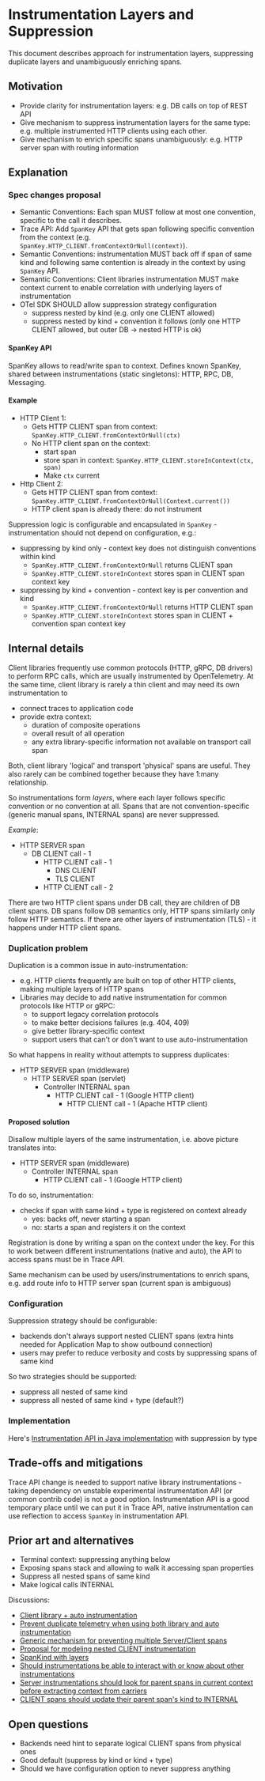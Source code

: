# Instrumentation Layers and Suppression

This document describes approach for instrumentation layers, suppressing duplicate layers and unambiguously enriching spans.

## Motivation

- Provide clarity for instrumentation layers: e.g. DB calls on top of REST API
- Give mechanism to suppress instrumentation layers for the same type: e.g. multiple instrumented HTTP clients using each other.
- Give mechanism to enrich specific spans unambiguously: e.g. HTTP server span with routing information

## Explanation

### Spec changes proposal

- Semantic Conventions: Each span MUST follow at most one convention, specific to the call it describes.
- Trace API: Add `SpanKey` API that gets span following specific convention from the context (e.g. `SpanKey.HTTP_CLIENT.fromContextOrNull(context)`).
- Semantic Conventions: instrumentation MUST back off if span of same kind and following same contention is already in the context by using `SpanKey` API.
- Semantic Conventions: Client libraries instrumentation MUST make context current to enable correlation with underlying layers of instrumentation
- OTel SDK SHOULD allow suppression strategy configuration
  - suppress nested by kind (e.g. only one CLIENT allowed)
  - suppress nested by kind + convention it follows (only one HTTP CLIENT allowed, but outer DB -> nested HTTP is ok)

#### SpanKey API

SpanKey allows to read/write span to context.
Defines known SpanKey, shared between instrumentations (static singletons):  HTTP, RPC, DB, Messaging.

#### Example

- HTTP Client 1:
  - Gets HTTP CLIENT span from context: `SpanKey.HTTP_CLIENT.fromContextOrNull(ctx)`
  - No HTTP client span on the context:
    - start span
    - store span in context: `SpanKey.HTTP_CLIENT.storeInContext(ctx, span)`
    - Make `ctx` current
- Http Client 2:
  - Gets HTTP CLIENT span from context: `SpanKey.HTTP_CLIENT.fromContextOrNull(Context.current())`
  - HTTP client span is already there: do not instrument

Suppression logic is configurable and encapsulated in `SpanKey` - instrumentation should not depend on configuration, e.g.:

- suppressing by kind only - context key does not distinguish conventions within kind
  - `SpanKey.HTTP_CLIENT.fromContextOrNull` returns CLIENT span
  - `SpanKey.HTTP_CLIENT.storeInContext` stores span in CLIENT span context key
- suppressing by kind + convention - context key is per convention and kind
  - `SpanKey.HTTP_CLIENT.fromContextOrNull` returns HTTP CLIENT span
  - `SpanKey.HTTP_CLIENT.storeInContext` stores span in CLIENT + convention span context key

## Internal details

Client libraries frequently use common protocols (HTTP, gRPC, DB drivers) to perform RPC calls, which are usually instrumented by OpenTelemetry.
At the same time, client library is rarely a thin client and may need its own instrumentation to

- connect traces to application code
- provide extra context:
  - duration of composite operations
  - overall result of all operation
  - any extra library-specific information not available on transport call span

Both, client library 'logical' and transport 'physical' spans are useful. They also rarely can be combined together because they have 1:many relationship.

So instrumentations form *layers*, where each layer follows specific convention or no convention at all. Spans that are not convention-specific (generic manual spans, INTERNAL spans) are never suppressed.

*Example*:

- HTTP SERVER span
  - DB CLIENT call - 1
    - HTTP CLIENT call - 1
      - DNS CLIENT
      - TLS CLIENT
    - HTTP CLIENT call - 2

There are two HTTP client spans under DB call, they are children of DB client spans.  DB spans follow DB semantics only, HTTP spans similarly only follow HTTP semantics. If there are other layers of instrumentation (TLS) - it happens under HTTP client spans.

### Duplication problem

Duplication is a common issue in auto-instrumentation:

- e.g. HTTP clients frequently are built on top of other HTTP clients, making multiple layers of HTTP spans
- Libraries may decide to add native instrumentation for common protocols like HTTP or gRPC:
  - to support legacy correlation protocols
  - to make better decisions failures (e.g. 404, 409)
  - give better library-specific context
  - support users that can't or don't want to use auto-instrumentation

So what happens in reality without attempts to suppress duplicates:

- HTTP SERVER span (middleware)
  - HTTP SERVER span (servlet)
    - Controller INTERNAL span
      - HTTP CLIENT call - 1 (Google HTTP client)
        - HTTP CLIENT call - 1 (Apache HTTP client)

#### Proposed solution

Disallow multiple layers of the same instrumentation, i.e. above picture translates into:

- HTTP SERVER span (middleware)
  - Controller INTERNAL span
    - HTTP CLIENT call - 1 (Google HTTP client)

To do so, instrumentation:

- checks if span with same kind + type is registered on context already
  - yes: backs off, never starting a span
  - no: starts a span and registers it on the context

Registration is done by writing a span on the context under the key. For this to work between different instrumentations (native and auto), the API to access spans must be in Trace API.

Same mechanism can be used by users/instrumentations to enrich spans, e.g. add route info to HTTP server span (current span is ambiguous)

### Configuration

Suppression strategy should be configurable:

- backends don't always support nested CLIENT spans (extra hints needed for Application Map to show outbound connection)
- users may prefer to reduce verbosity and costs by suppressing spans of same kind

So two strategies should be supported:

- suppress all nested of same kind
- suppress all nested of same kind + type (default?)

### Implementation

Here's [Instrumentation API in Java implementation](https://github.com/open-telemetry/opentelemetry-java-instrumentation/blob/main/instrumentation-api/src/main/java/io/opentelemetry/instrumentation/api/instrumenter/SpanKey.java) with suppression by type

## Trade-offs and mitigations

Trace API change is needed to support native library instrumentations - taking dependency on unstable experimental instrumentation API (or common contrib code) is not a good option. Instrumentation API is a good temporary place until we can put it in Trace API, native instrumentation can use reflection to access `SpanKey` in instrumentation API.

## Prior art and alternatives

- Terminal context: suppressing anything below
- Exposing spans stack and allowing to walk it accessing span properties
- Suppress all nested spans of same kind
- Make logical calls INTERNAL

Discussions:

- [Client library + auto instrumentation](https://github.com/open-telemetry/opentelemetry-specification/issues/1767)
- [Prevent duplicate telemetry when using both library and auto instrumentation](https://github.com/open-telemetry/opentelemetry-java-instrumentation/issues/903)
- [Generic mechanism for preventing multiple Server/Client spans](https://github.com/open-telemetry/opentelemetry-java-instrumentation/issues/465)
- [Proposal for modeling nested CLIENT instrumentation](https://github.com/open-telemetry/opentelemetry-java-instrumentation/issues/1822)
- [SpanKind with layers](https://github.com/open-telemetry/opentelemetry-specification/issues/526)
- [Should instrumentations be able to interact with or know about other instrumentations](https://github.com/open-telemetry/opentelemetry-python-contrib/issues/369)
- [Server instrumentations should look for parent spans in current context before extracting context from carriers](https://github.com/open-telemetry/opentelemetry-python-contrib/issues/445)
- [CLIENT spans should update their parent span's kind to INTERNAL](https://github.com/open-telemetry/opentelemetry-python-contrib/issues/456)

## Open questions

- Backends need hint to separate logical CLIENT spans from physical ones
- Good default (suppress by kind or kind + type)
- Should we have configuration option to never suppress anything
